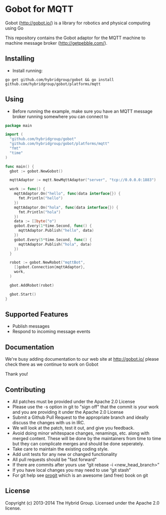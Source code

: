 # Gobot for MQTT

Gobot (http://gobot.io/) is a library for robotics and physical computing using Go

This repository contains the Gobot adaptor for the MQTT machine to machine message broker (http://getpebble.com/).

## Installing

* Install running:
```
go get github.com/hybridgroup/gobot && go install github.com/hybridgroup/gobot/platforms/mqtt
```

## Using

* Before running the example, make sure you have an MQTT message broker running somewhere you can connect to

```go
package main

import (
  "github.com/hybridgroup/gobot"
  "github.com/hybridgroup/gobot/platforms/mqtt"
  "fmt"
  "time"
)

func main() {
  gbot := gobot.NewGobot()

  mqttAdaptor := mqtt.NewMqttAdaptor("server", "tcp://0.0.0.0:1883")

  work := func() {
    mqttAdaptor.On("hello", func(data interface{}) {
      fmt.Println("hello")
    })
    mqttAdaptor.On("hola", func(data interface{}) {
      fmt.Println("hola")
    })
    data := []byte("o")
    gobot.Every(1*time.Second, func() {
      mqttAdaptor.Publish("hello", data)
    })
    gobot.Every(5*time.Second, func() {
      mqttAdaptor.Publish("hola", data)
    })
  }

  robot := gobot.NewRobot("mqttBot",
    []gobot.Connection{mqttAdaptor},
    work,
  )

  gbot.AddRobot(robot)

  gbot.Start()
}
```

## Supported Features

* Publish messages
* Respond to incoming message events

## Documentation

We're busy adding documentation to our web site at http://gobot.io/ please check there as we continue to work on Gobot

Thank you!

## Contributing

* All patches must be provided under the Apache 2.0 License
* Please use the -s option in git to "sign off" that the commit is your work and you are providing it under the Apache 2.0 License
* Submit a Github Pull Request to the appropriate branch and ideally discuss the changes with us in IRC.
* We will look at the patch, test it out, and give you feedback.
* Avoid doing minor whitespace changes, renamings, etc. along with merged content. These will be done by the maintainers from time to time but they can complicate merges and should be done seperately.
* Take care to maintain the existing coding style.
* Add unit tests for any new or changed functionality
* All pull requests should be "fast forward"
* If there are commits after yours use “git rebase -i <new_head_branch>”
* If you have local changes you may need to use “git stash”
* For git help see [progit](http://git-scm.com/book) which is an awesome (and free) book on git

## License

Copyright (c) 2013-2014 The Hybrid Group. Licensed under the Apache 2.0 license.
